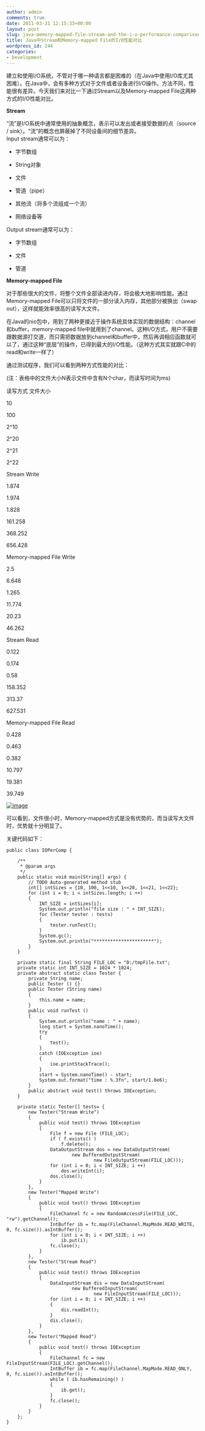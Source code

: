 ```yaml
---
author: admin
comments: true
date: 2011-03-31 12:15:33+00:00
layout: post
slug: java-memory-mapped-file-stream-and-the-i-o-performance-comparison
title: Java中Stream和Memory-mapped File的I/O性能对比
wordpress_id: 244
categories:
- Development
---
```


建立和使用I/O系统，不管对于哪一种语言都是困难的（在Java中使用I/O库尤其困难）。在Java中，会有多种方式对于文件或者设备进行I/O操作。方法不同，性能很有差异。今天我们来对比一下通过Stream以及Memory-mapped File这两种方式的I/O性能对比。

 

**Stream**

 

“流”是I/O系统中通常使用的抽象概念，表示可以发出或者接受数据的点（source / sink）。“流”的概念也屏蔽掉了不同设备间的细节差异。     
Input stream通常可以为：

 

  
  * 字节数组 
   
  * String对象 
   
  * 文件 
   
  * 管道（pipe） 
   
  * 其他流（将多个流组成一个流） 
   
  * 网络设备等 
 

Output stream通常可以为：

 

  
  * 字节数组 
   
  * 文件 
   
  * 管道 
 

**Memory-mapped File**

 

对于那些很大的文件，将整个文件全部读进内存，将会极大地影响性能。通过Memory-mapped File可以只将文件的一部分读入内存，其他部分被换出（swap out），这样就能效率很高的读写大文件。

 

在Java的nio包中，用到了两种更接近于操作系统具体实现的数据结构：channel和buffer，memory-mapped file中就用到了channel。这种I/O方式，用户不需要跟数据源打交道，而只需把数据放到channel和buffer中，然后再调相应函数就可以了，通过这种“底层”的操作，已得到最大的I/O性能。（这种方式其实就跟C中的read和write一样了）

 

通过测试程序，我们可以看到两种方式性能的对比：

 

(注：表格中的文件大小N表示文件中含有N个char，而读写时间为ms)

 

    

      
读写方式  文件大小
       
10
       
100
       
2^10
       
2^20
       
2^21
       
2^22
          

      
Stream Write
       
1.874
       
1.974
       
1.828
       
161.258
       
368.252
       
656.428
          

      
Memory-mapped File Write
       
2.5
       
6.648
       
1.265
       
11.774
       
20.23
       
46.262
          

      
Stream Read
       
0.122
       
0.174
       
0.58
       
158.352
       
313.37
       
627.531
          

      
Memory-mapped File Read
       
0.428
       
0.463
       
0.382
       
10.797
       
19.381
       
39.749
         

[![image](http://www.qxavier.me/wp-content/uploads/2011/03/image_thumb.png)](http://www.qxavier.me/wp-content/uploads/2011/03/image.png)

 

可以看到，文件很小时，Memory-mapped方式是没有优势的，而当读写大文件时，优势就十分明显了。

 

关键代码如下：

 
    
    public class IOPerComp {
    
    	/**
    	 * @param args
    	 */
    	public static void main(String[] args) {
    		// TODO Auto-generated method stub
    		int[] intSizes = {10, 100, 1<<10, 1<<20, 1<<21, 1<<22};
    		for (int i = 0; i < intSizes.length; i ++)
    		{
    			INT_SIZE = intSizes[i];
    			System.out.println("file size : " + INT_SIZE);
    			for (Tester tester : tests)
    			{
    				tester.runTest();
    			}
    			System.gc();
    			System.out.println("**********************");
    		}
    	}
    
    	private static final String FILE_LOC = "D:/tmpFile.txt";
    	private static int INT_SIZE = 1024 * 1024;
    	private abstract static class Tester {
    		private String name;
    		public Tester () {}
    		public Tester (String name)
    		{
    			this.name = name;
    		}
    		public void runTest ()
    		{
    			System.out.println("name : " + name);
    			long start = System.nanoTime();
    			try
    			{
    				test();
    			}
    			catch (IOException ioe)
    			{
    				ioe.printStackTrace();
    			}
    			start = System.nanoTime() - start;
    			System.out.format("time : %.3fn", start/1.0e6);
    		}
    		public abstract void test() throws IOException;
    	}
    
    	private static Tester[] tests= {
    		new Tester("Stream Write")
    		{
    			public void test() throws IOException
    			{
    				File f = new File (FILE_LOC);
    				if ( f.exists() )
    					f.delete();
    				DataOutputStream dos = new DataOutputStream(
    						new BufferedOutputStream(
    								new FileOutputStream(FILE_LOC)));
    				for (int i = 0; i < INT_SIZE; i ++)
    					dos.writeInt(i);
    				dos.close();
    			}
    		},
    		new Tester("Mapped Write")
    		{
    			public void test() throws IOException
    			{
    				FileChannel fc = new RandomAccessFile(FILE_LOC, "rw").getChannel();
    				IntBuffer ib = fc.map(FileChannel.MapMode.READ_WRITE, 0, fc.size()).asIntBuffer();
    				for (int i = 0; i < INT_SIZE; i ++)
    					ib.put(i);
    				fc.close();
    			}
    		},
    		new Tester("Stream Read")
    		{
    			public void test() throws IOException
    			{
    				DataInputStream dis = new DataInputStream(
    						new BufferedInputStream(
    								new FileInputStream(FILE_LOC)));
    				for (int i = 0; i < INT_SIZE; i ++)
    				{
    					dis.readInt();
    				}
    				dis.close();
    			}
    		},
    		new Tester("Mapped Read")
    		{
    			public void test() throws IOException
    			{
    				FileChannel fc = new FileInputStream(FILE_LOC).getChannel();
    				IntBuffer ib = fc.map(FileChannel.MapMode.READ_ONLY, 0, fc.size()).asIntBuffer();
    				while ( ib.hasRemaining() )
    				{
    					ib.get();
    				}
    				fc.close();
    			}
    		}
    	};
    }
